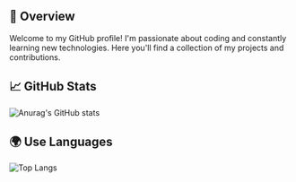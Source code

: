 ## 🌟 Overview
Welcome to my GitHub profile! I'm passionate about coding and constantly learning new technologies. Here you'll find a collection of my projects and contributions.

## 📈 GitHub Stats
![Anurag's GitHub stats](https://github-readme-stats.vercel.app/api?username=911218sky&show_icons=true&include_all_commits=true&text_bold=true&rank_icon=github)

## 🌍 Use Languages
![Top Langs](https://github-readme-stats.vercel.app/api/top-langs/?username=911218sky&layout=compact)
